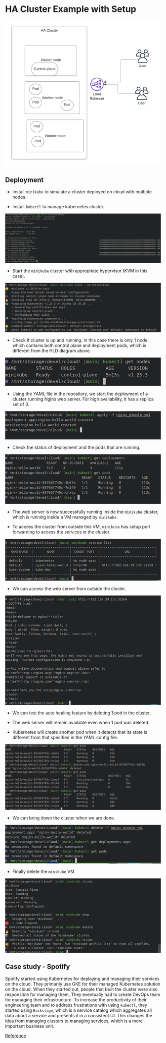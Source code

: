 # HA Cluster Example with Setup

![HLD](./ha_cluster.png)

## Deployment

- Install `minikube` to simulate a cluster deployed on cloud with multiple nodes.

- Install `kubectl` to manage kubernetes cluster.

![Install packages](./screenshots/install_packages.png)

- Start the `minikube` cluster with appropriate hypervisor (KVM in this case).

![Start minikube](./screenshots/minikube_start.png)

- Check if cluster is up and running. In this case there is only 1 node, which contains both control plane and deployment pods, which is different from the HLD diagram above.

![Check nodes](./screenshots/minikube_nodes.png)

- Using the YAML file in the repository, we start the deployment of a cluster running Nginx web server. For high availability, it has a replica set of 3.

![Start deployment](./screenshots/deployment_done.png)

- Check the status of deployment and the pods that are running.

![Check deployment status](./screenshots/deployment_status.png)

- The web server is now successfully running inside the `minikube` cluster, which is running inside a VM managed by `minikube`.

- To access the cluster from outside this VM, `minikube` has setup port forwarding to access the services in the cluster.

![Check deployment URL](./screenshots/minikube_list.png)

- We can access the web server from outside the cluster.

![CURL deployment URL](./screenshots/curl.png)

- We can test the auto healing feature by deleting 1 pod in the cluster.

- The web server will remain available even when 1 pod was deleted.

- Kubernetes will create another pod when it detects that its state is different from that specified in the YAML config file.

![Auto healing](./screenshots/auto_healing.png)

- We can bring down the cluster when we are done.

![Delete cluster](./screenshots/cluster_delete.png)

- Finally delete the `minikube` VM.

![Delete minikube](./screenshots/minikube_delete.png)

## Case study - Spotify

Spotify started using Kubernetes for deploying and managing their services on the cloud. They primarily use GKE for their managed Kubernetes solution on the cloud. When they started out, people that built the cluster were also responsible for managing them. They eventually had to create DevOps team for managing their infrastructure. To increase the productivity of their engineering team and to address frustrations with using `kubectl`, they started using `Backstage`, which is a service catalog which aggregates all data about a service and presents it in a consistent UI. This changes the idea from managing clusters to managing services, which is a more important business unit.

[Reference](https://engineering.atspotify.com/2021/03/designing-a-better-kubernetes-experience-for-developers/)
